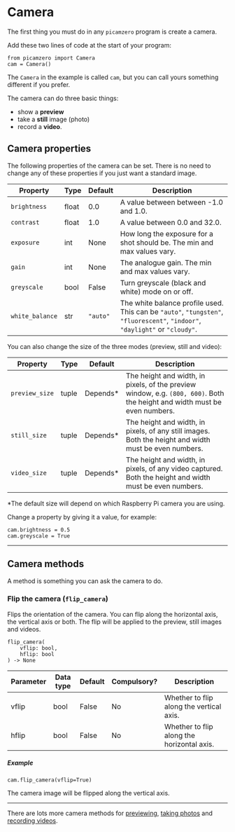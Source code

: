 # Camera

The first thing you must do in any `picamzero` program is create a camera.

Add these two lines of code at the start of your program:

```
from picamzero import Camera
cam = Camera()
```

The `Camera` in the example is called `cam`, but you can call yours something different if you prefer.

The camera can do three basic things:

- show a **preview**
- take a **still** image (photo)
- record a **video**.

## Camera properties

The following properties of the camera can be set. There is no need to change any of these properties if you just want a standard image.

| Property      | Type    | Default  | Description |
| -----------   | ------- | -------- | ----------- |
| `brightness`    | float   | 0.0      | A value between between -1.0 and 1.0. |
| `contrast`      | float   | 1.0      | A value between 0.0 and 32.0. |
| `exposure`      | int     | None     | How long the exposure for a shot should be. The min and max values vary. |
| `gain`          | int     | None     | The analogue gain. The min and max values vary. |
| `greyscale`     | bool    | False    | Turn greyscale (black and white) mode on or off. |
| `white_balance` | str     | `"auto"`   | The white balance profile used. This can be `"auto"`, `"tungsten"`, `"fluorescent"`, `"indoor"`, `"daylight"` or `"cloudy"`. |

You can also change the size of the three modes (preview, still and video):

| Property          | Type    | Default  | Description |
| -----------       | ------- | -------- | ----------- |
| `preview_size`    | tuple   | Depends* | The height and width, in pixels, of the preview window, e.g. `(800, 600)`. Both the height and width must be even numbers.|
| `still_size`      | tuple   | Depends* | The height and width, in pixels, of any still images. Both the height and width must be even numbers. |
| `video_size`      | tuple   | Depends* | The height and width, in pixels, of any video captured. Both the height and width must be even numbers. |

*The default size will depend on which Raspberry Pi camera you are using.

Change a property by giving it a value, for example:

```
cam.brightness = 0.5
cam.greyscale = True
```

---
## Camera methods

A method is something you can ask the camera to do.

### Flip the camera (`flip_camera`)

Flips the orientation of the camera. You can flip along the horizontal axis, the vertical axis or both. The flip will be applied to the preview, still images and videos.

```
flip_camera(
    vflip: bool,
    hflip: bool
) -> None
```

| Parameter   | Data type    | Default  | Compulsory? | Description |
| ----------- | ------- | -------- | -------- | ----------- |
| vflip       | bool    | False     | No | Whether to flip along the vertical axis. |
| hflip       | bool    | False     | No | Whether to flip along the horizontal axis. |

##### Example
```
cam.flip_camera(vflip=True)
```

The camera image will be flipped along the vertical axis.

---

There are lots more camera methods for [previewing](preview_methods.md), [taking photos](photo_methods.md) and [recording videos](video_methods.md).